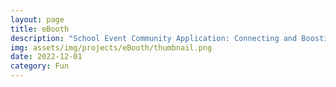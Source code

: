 ```yaml
---
layout: page
title: eBooth
description: "School Event Community Application: Connecting and Boosting Student Events"
img: assets/img/projects/eBooth/thumbnail.png
date: 2022-12-01
category: Fun
---
```

